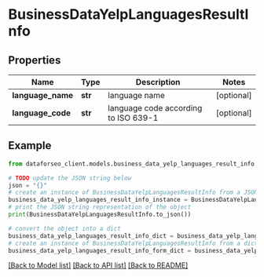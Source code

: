 # BusinessDataYelpLanguagesResultInfo


## Properties

Name | Type | Description | Notes
------------ | ------------- | ------------- | -------------
**language_name** | **str** | language name | [optional] 
**language_code** | **str** | language code according to ISO 639-1 | [optional] 

## Example

```python
from dataforseo_client.models.business_data_yelp_languages_result_info import BusinessDataYelpLanguagesResultInfo

# TODO update the JSON string below
json = "{}"
# create an instance of BusinessDataYelpLanguagesResultInfo from a JSON string
business_data_yelp_languages_result_info_instance = BusinessDataYelpLanguagesResultInfo.from_json(json)
# print the JSON string representation of the object
print(BusinessDataYelpLanguagesResultInfo.to_json())

# convert the object into a dict
business_data_yelp_languages_result_info_dict = business_data_yelp_languages_result_info_instance.to_dict()
# create an instance of BusinessDataYelpLanguagesResultInfo from a dict
business_data_yelp_languages_result_info_form_dict = business_data_yelp_languages_result_info.from_dict(business_data_yelp_languages_result_info_dict)
```
[[Back to Model list]](../README.md#documentation-for-models) [[Back to API list]](../README.md#documentation-for-api-endpoints) [[Back to README]](../README.md)


